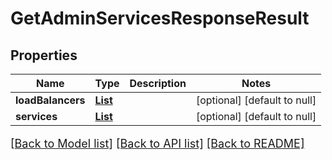 # GetAdminServicesResponseResult
## Properties

Name | Type | Description | Notes
------------ | ------------- | ------------- | -------------
**loadBalancers** | [**List**](LoadBalancerDetail.md) |  | [optional] [default to null]
**services** | [**List**](ServiceDetail.md) |  | [optional] [default to null]

[[Back to Model list]](../README.md#documentation-for-models) [[Back to API list]](../README.md#documentation-for-api-endpoints) [[Back to README]](../README.md)

<style>
     p, ul, ol, li { font-size: 18px !important;}
</style>

